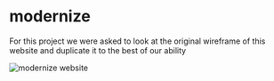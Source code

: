 # modernize

For this project we were asked to look at the original wireframe of this website and duplicate it to the best of our ability

![modernize website](https://github.com/amountcastlej/modernize/main/modernize.png)
